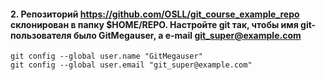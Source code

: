 #### 2. Репозиторий https://github.com/OSLL/git_course_example_repo  склонирован в папку $HOME/REPO. Настройте git так, чтобы имя git-пользователя было GitMegauser, а e-mail git_super@example.com
```git
git config --global user.name "GitMegauser"
git config --global user.email "git_super@example.com"
```
